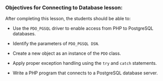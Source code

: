 ### Objectives for Connecting to Database lesson:

After completing this lesson, the students should be able to:

- Use the `PDO_PGSQL` driver to enable access from PHP to PostgreSQL databases.

- Identify the parameters of `PDO_PGSQL DSN`.

- Create a new object as an instance of the `PDO` class.

- Apply proper exception handling using the `try` and `catch` statements.

- Write a PHP program that connects to a PostgreSQL database server.
